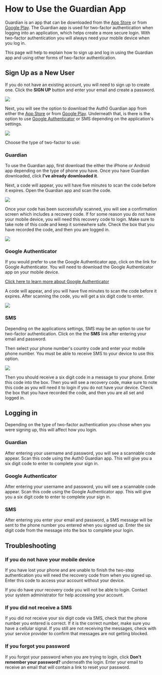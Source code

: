# How to Use the Guardian App

Guardian is an app that can be downloaded from the [App Store](http://www.apple.com/itunes/) or from [Google Play](https://play.google.com/store). The Guardian app is used for two-factor authentication when logging into an application, which helps create a more secure login.  With two-factor authentication you will always need your mobile device when you log in.

This page will help to explain how to sign up and log in using the Guardian app and using other forms of two-factor authentication.

## Sign Up as a New User

If you do not have an existing account, you will need to sign up to create one. Click the **SIGN UP** button and enter your email and create a password.

![](/media/articles/mfa/sign-up.png)

Next, you will see the option to download the Auth0 Guardian app from either the [App Store](http://www.apple.com/itunes/) or from [Google Play](https://play.google.com/store). Underneath that, is there is the option to use [Google Authenticator]() or SMS depending on the application's settings.
 
![](/media/articles/mfa/choose-mfa.png)

Choose the type of two-factor to use:

### Guardian
To use the Guardian app, first download the either the iPhone or Android app depending on the type of phone you have. Once you have Guardian downloaded, click **I've already downloaded it**.

Next, a code will appear, you will have five minutes to scan the code before it expires. Open the Guardian app and scan the code.

![](/media/articles/mfa/guardian-code.png)

Once your code has been successfully scanned, you will see a confirmation screen which includes a recovery code. If for some reason you do not have your mobile device, you will need this recovery code to login. Make sure to take note of this code and keep it somewhere safe. Check the box that you have recorded the code, and then you are logged in.

![](/media/articles/mfa/guardian-recovery-code.png)

### Google Authenticator
If you would prefer to use the Google Authenticator app, click on the link for Google Authenticator.  You will need to download the Google Authenticator app on your mobile device. 

[Click here to learn more about Google Authenticator](https://support.google.com/accounts/answer/1066447) 

A code will appear, and you will have five minutes to scan the code before it expires. After scanning the code, you will get a six digit code to enter. 

![](/media/articles/mfa/google-code.png)

### SMS

Depending on the applications settings, SMS may be an option to use for two-factor authentication. Click on the the **SMS** link after entering your email and password.

Then select your phone number's country code and enter your mobile phone number. You must be able to receive SMS to your device to use this option.

![](/media/articles/mfa/sms.png)

Then you should receive a six digit code in a message to your phone. Enter this code into the box. Then you will see a recovery code, make sure to note this code as you will need it to login if you do not have your device. Check the box that you have recorded the code, and then you are all set and logged in.

## Logging in

Depending on the type of two-factor authentication you chose when you were signing up, this will affect how you login.

### Guardian

After entering your username and password, you will see a scannable code appear. Scan this code using the Auth0 Guardian app. This will give you a six digit code to enter to complete your sign in.

### Google Authenticator

After entering your username and password, you will see a scannable code appear. Scan this code using the Google Authenticator app. This will give you a six digit code to enter to complete your sign in.

### SMS

After entering you enter your email and password, a SMS message will be sent to the phone number you entered when you signed up. Enter the six digit code from the message into the box to complete your login.

## Troubleshooting

### If you do not have your mobile device

If you have lost your phone and are unable to finish the two-step authentication you will need the recovery code from when you signed up. Enter this code to access your account without your device.

If you do have your recovery code you will not be able to login. Contact your system administrator for help accessing your account.

### If you did not receive a SMS

If you did not receive your six digit code via SMS, check that the phone number you entered is correct. If it is the correct number, make sure you have a cellular signal. If you still are not receiving the messages, check with your service provider to confirm that messages are not getting blocked.

### If you forgot you password

If you forgot your password when you are trying to login, click **Don't remember your password?** underneath the login. Enter your email to receive an email that will contain a link to reset your password.
